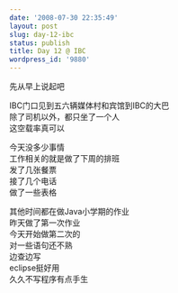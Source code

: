 ```yaml
---
date: '2008-07-30 22:35:49'
layout: post
slug: day-12-ibc
status: publish
title: Day 12 @ IBC
wordpress_id: '9880'
---
```


先从早上说起吧


IBC门口见到五六辆媒体村和宾馆到IBC的大巴  
除了司机以外，都只坐了一个人  
这空载率真可以


今天没多少事情  
工作相关的就是做了下周的排班  
发了几张餐票  
接了几个电话  
做了一些表格


其他时间都在做Java小学期的作业  
昨天做了第一次作业  
今天开始做第二次的  
对一些语句还不熟  
边查边写  
eclipse挺好用  
久久不写程序有点手生
